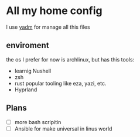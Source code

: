 # All my home config
I use [yadm](https://yadm.io/) for manage all this files

## enviroment
the os I prefer for now is archlinux, but has this tools:
- learnig Nushell
- zsh
- rust popular tooling like eza, yazi, etc.
- Hyprland

## Plans
- [ ] more bash scripitin
- [ ] Ansible for make universal in linus world
